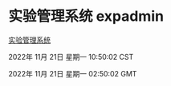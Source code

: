 # 实验管理系统 expadmin
[实验管理系统](http://59.174.11.49:56808/expadmin-782313d2-e1b1-4ea7-932e-3a55e6a1a4d0/)

2022年 11月 21日 星期一 10:50:02 CST

2022年 11月 21日 星期一 02:50:02 GMT
